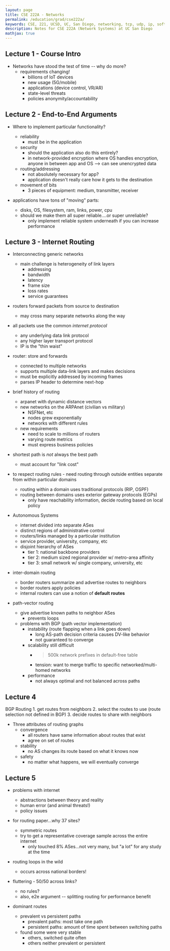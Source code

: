 ```yaml
---
layout: page
title: CSE 222A - Networks
permalink: /education/grad/cse222a/
keywords: CSE, 221, UCSD, UC, San Diego, networking, tcp, udp, ip, software, operating, system, linux, C, rust
description: Notes for CSE 222A (Network Systems) at UC San Diego
mathjax: true
---
```



## Lecture 1 - Course Intro

- Networks have stood the test of time -- why do more?
    - requirements changing!
        - billions of IoT devices
        - new usage (5G/mobile)
        - applications (device control, VR/AR)
        - state-level threats
        - policies anonymity/accountability


## Lecture 2 - End-to-End Arguments

- Where to implement particular functionality?
    - reliability
        - must be in the application
    - security
        - should the application also do this entirely?
        - in network-provided encryption where OS handles encryption, anyone in between app and OS --> can see unencrypted data
    - routing/addressing
        - not absolutely necessary for app?
        - application doesn't really care how it gets to the destination
    - movement of bits
        - 3 pieces of equipment: medium, transmitter, receiver

- applications have tons of "moving" parts:
    - disks, OS, filesystem, ram, links, power, cpu
    - should we make them all super reliable....or super unreliable?
        - only implement reliable system underneath if you can increase
          performance

## Lecture 3 - Internet Routing

- Interconnecting generic networks
    - main challenge is heterogeneity of link layers
        - addressing
        - bandwidth
        - latency
        - frame size
        - loss rates
        - service guarantees
- routers forward packets from source to destination
    - may cross many separate networks along the way
- all packets use the common _internet protocol_
    - any underlying data link protocol
    - any higher layer transport protocol
    - IP is the "thin waist"

- router: store and forwards
    - connected to multiple networks
    - supports multiple data-link layers and makes decisions
    - must be explicitly addressed by incoming frames
    - parses IP header to determine next-hop


- brief history of routing
    - arpanet with dynamic distance vectors
    - new networks on the ARPAnet (civilian vs military)
        - NSFNet, etc
        - nodes grew exponentially
        - networks with different rules
    - new requirements
        - need to scale to millions of routers
        - varying route metrics
        - must express business policies
- shortest path is _not_ always the best path
    - must account for "link cost"

- to respect routing rules - need routing through outside entities
  separate from within particular domains
  - routing within a domain uses traditional protocols (RIP, OSPF)
  - routing between domains uses exterior gateway protocols (EGPs)
    - only have reachability information, decide routing based on local
      policy

- Autonomous Systems
    - internet divided into separate ASes
    - distinct regions of administrative control
    - routers/links managed by a particular institution
    - service provider, university, company, etc
    - disjoint hierarchy of ASes
        - tier 1: national backbone providers
        - tier 2: medium sized regional provider w/ metro-area affinity
        - tier 3: small network w/ single company, university, etc
- inter-domain routing
    - border routers summarize and advertise routes to neighbors
    - border routers apply policies
    - internal routers can use a notion of **default routes**

- path-vector routing
    - give advertise known paths to neighbor ASes
        - prevents loops
    - problems with BGP (path vector implementation)
        - instability (route flapping when a link goes down)
            - long AS-path decision criteria causes DV-like behavior
            - not guaranteed to converge
        - scalability still difficult
            - > 500k network prefixes in default-free table
            - tension: want to merge traffic to specific networked/multi-homed networks
        - performance
            - not always optimal and not balanced across paths

## Lecture 4

BGP Routing
    1. get routes from neighbors
    2. select the routes to use
        (route selection not defined in BGP)
    3. decide routes to share with neighbors

- Three attributes of routing graphs
    - convergence
        - all routers have same information about routes that exist
        - agree on set of routes
    - stability
        - no AS changes its route based on what it knows now
    - safety
        - no matter what happens, we will eventually converge

## Lecture 5

- problems with internet
    - abstractions between theory and reality
    - human error (and animal threats!)
    - policy issues
- for routing paper...why 37 sites?
    - symmetric routes
    - try to get a representative coverage sample across the entire internet
        - only touched 8% ASes...not very many, but "a lot" for any study at the time

- routing loops in the wild
    - occurs across national borders!
- fluttering - 50/50 across links?
    - no rules?
    - also, e2e argument -- splitting routing for performance benefit

- dominant routes
    - prevalent vs persistent paths
        - prevalent paths: most take one path
        - persistent paths: amount of time spent between switching paths
    - found some were very stable
        - others, switched quite often
        - others neither prevalent or persistent
